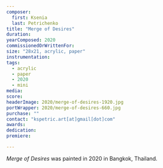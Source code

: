 ```yaml
---
composer:
  first: Ksenia
  last: Petrichenko
title: "Merge of Desires"
duration:
yearComposed: 2020
commissionedOrWrittenFor:
size: "28x21, acrylic, paper"
instrumentation:
tags:
  - acrylic
  - paper
  - 2020
  - mini
media:
score:
headerImage: 2020/merge-of-desires-1920.jpg
portWrapper: 2020/merge-of-desires-660.jpg
purchase: ""
contact: "kspetric.art[at]gmail[dot]com"
awards:
dedication:
premiere:

---
```

*Merge of Desires* was painted in 2020 in Bangkok, Thailand.
<br><Br>
